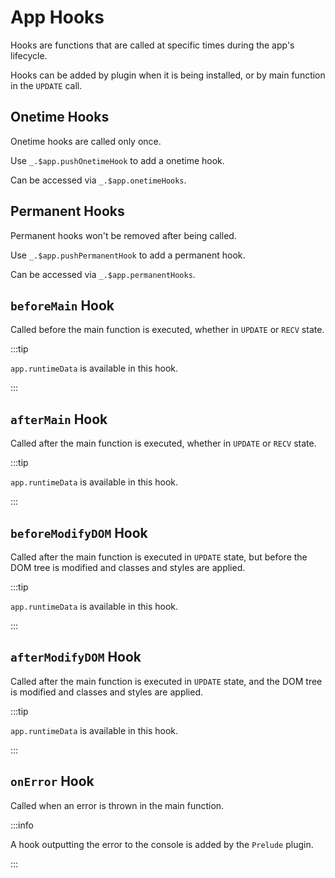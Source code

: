 # App Hooks

Hooks are functions that are called at specific times during the app's lifecycle.

Hooks can be added by plugin when it is being installed, or by main function in the `UPDATE` call.

## Onetime Hooks

Onetime hooks are called only once.

Use `_.$app.pushOnetimeHook` to add a onetime hook.

Can be accessed via `_.$app.onetimeHooks`.

## Permanent Hooks

Permanent hooks won't be removed after being called.

Use `_.$app.pushPermanentHook` to add a permanent hook.

Can be accessed via `_.$app.permanentHooks`.

## `beforeMain` Hook

Called before the main function is executed, whether in `UPDATE` or `RECV` state.

:::tip

`app.runtimeData` is available in this hook.

:::

## `afterMain` Hook

Called after the main function is executed, whether in `UPDATE` or `RECV` state.

:::tip

`app.runtimeData` is available in this hook.

:::

## `beforeModifyDOM` Hook

Called after the main function is executed in `UPDATE` state, but before the DOM tree is modified and classes and styles are applied.

:::tip

`app.runtimeData` is available in this hook.

:::

## `afterModifyDOM` Hook

Called after the main function is executed in `UPDATE` state, and the DOM tree is modified and classes and styles are applied.

:::tip

`app.runtimeData` is available in this hook.

:::

## `onError` Hook

Called when an error is thrown in the main function.

:::info

A hook outputting the error to the console is added by the `Prelude` plugin.

:::
